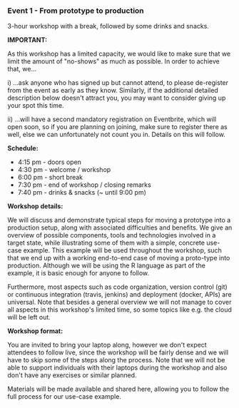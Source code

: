 ### Event 1 - From prototype to production

3-hour workshop with a break, followed by some drinks and snacks.

**IMPORTANT:**

As this workshop has a limited capacity, we would like to make sure that we limit the amount of "no-shows" as much as possible. In order to achieve that, we...

i) ...ask anyone who has signed up but cannot attend, to please de-register from the event as early as they know. Similarly, if the additional detailed description below doesn't attract you, you may want to consider giving up your spot this time.

ii) ...will have a second mandatory registration on Eventbrite, which will open soon, so if you are planning on joining, make sure to register there as well, else we can unfortunately not count you in. Details on this will follow.

**Schedule:**

* 4:15 pm - doors open
* 4:30 pm - welcome / workshop
* 6:00 pm - short break
* 7:30 pm - end of workshop / closing remarks
* 7:40 pm - drinks & snacks (~ until 9:00 pm)

**Workshop details:**

We will discuss and demonstrate typical steps for moving a prototype into a production setup, along with associated difficulties and benefits.
We give an overview of possible components, tools and technologies involved in a target state, while illustrating some of them with a simple, concrete use-case example.
This example will be used throughout the workshop, such that we end up with a working end-to-end case of moving a proto-type into production. Although we will be using the R language as part of the example, it is basic enough for anyone to follow.

Furthermore, most aspects such as code organization, version control (git) or continuous integration (travis, jenkins) and deployment (docker, APIs) are universal.
Note that besides a general overview we will not manage to cover all aspects in this workshop's limited time, so some topics like e.g. the cloud will be left out.

**Workshop format:**

You are invited to bring your laptop along, however we don't expect attendees to follow live, since the workshop will be fairly dense and we will have to skip some of the steps along the process. Note that we will not be able to support individuals with their laptops during the workshop and also don't have any exercises or similar planned.

Materials will be made available and shared here, allowing you to follow the full process for our use-case example.
